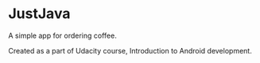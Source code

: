 # JustJava
A simple app for ordering coffee.

Created as a part of Udacity course, Introduction to Android development.
